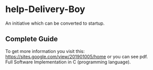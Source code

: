 # help-Delivery-Boy
An initiative which can be converted to startup.

<h2> Complete Guide</h2>

To get more information you visit this: https://sites.google.com/view/201901005/home  or you can see pdf.<br>
Full Software Implementation in C (programming language).<br>
